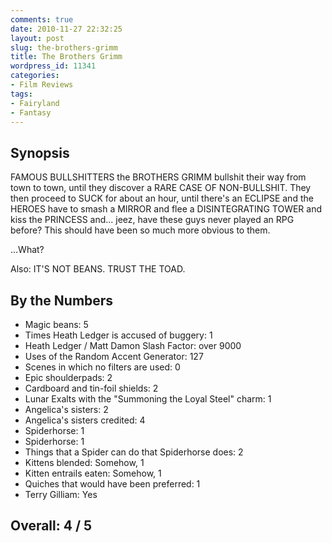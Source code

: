 ```yaml
---
comments: true
date: 2010-11-27 22:32:25
layout: post
slug: the-brothers-grimm
title: The Brothers Grimm
wordpress_id: 11341
categories:
- Film Reviews
tags:
- Fairyland
- Fantasy
---
```


## Synopsis

FAMOUS BULLSHITTERS the BROTHERS GRIMM bullshit their way from town to town, until they discover a RARE CASE OF NON-BULLSHIT.  They then proceed to SUCK for about an hour, until there's an ECLIPSE and the HEROES have to smash a MIRROR and flee a DISINTEGRATING TOWER and kiss the PRINCESS and... jeez, have these guys never played an RPG before? This should have been so much more obvious to them.

...What?

Also: IT'S NOT BEANS.  TRUST THE TOAD.

## By the Numbers

  * Magic beans: 5
  * Times Heath Ledger is accused of buggery: 1
  * Heath Ledger / Matt Damon Slash Factor: over 9000
  * Uses of the Random Accent Generator: 127
  * Scenes in which no filters are used: 0
  * Epic shoulderpads: 2
  * Cardboard and tin-foil shields: 2
  * Lunar Exalts with the "Summoning the Loyal Steel" charm: 1
  * Angelica's sisters: 2
  * Angelica's sisters credited: 4
  * Spiderhorse: 1
  * Spiderhorse: 1
  * Things that a Spider can do that Spiderhorse does: 2
  * Kittens blended: Somehow, 1
  * Kitten entrails eaten: Somehow, 1
  * Quiches that would have been preferred: 1
  * Terry Gilliam: Yes

## Overall: 4 / 5

